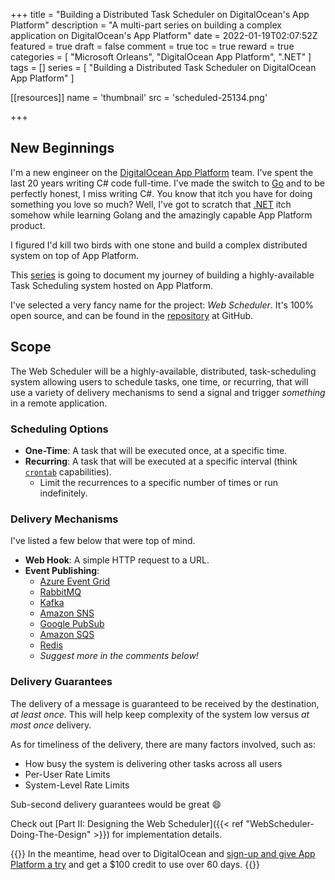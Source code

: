 +++
title = "Building a Distributed Task Scheduler on DigitalOcean's App Platform"
description = "A multi-part series on building a complex application on DigitalOcean's App Platform"
date = 2022-01-19T02:07:52Z
featured = true
draft = false
comment = true
toc = true
reward = true
categories = [
  "Microsoft Orleans",
  "DigitalOcean App Platform",
  ".NET"
]
tags = []
series = [
  "Building a Distributed Task Scheduler on DigitalOcean App Platform"
]

[[resources]]
name = 'thumbnail'
src = 'scheduled-25134.png'

+++

## New Beginnings

I'm a new engineer on the [DigitalOcean App Platform](https://www.digitalocean.com/products/app-platform/?refcode=0759a4937a7a&utm_campaign=Referral_Invite&utm_medium=Referral_Program&utm_source=CopyPaste) team. I've spent the last 20 years writing C# code full-time. I've made the switch to [Go](https://go.dev/) and to be perfectly honest, I miss writing C#. You know that itch you have for doing something you love so much? Well, I've got to scratch that [.NET](https://dot.net) itch somehow while learning Golang and the amazingly capable App Platform product.

I figured I'd kill two birds with one stone and build a complex distributed system on top of App Platform.

This [series](/series/building-a-distributed-task-scheduler-on-digitalocean-app-platform) is going to document my journey of building a highly-available Task Scheduling system hosted on App Platform.

I've selected a very fancy name for the project: *Web Scheduler*. It's 100% open source, and can be found in the [repository](https://github.com/web-scheduler/web-scheduler) at GitHub.



## Scope

The Web Scheduler will be a highly-available, distributed, task-scheduling system allowing users to schedule tasks, one time, or recurring, that will use a variety of delivery mechanisms to send a signal and trigger *something* in a remote application.

### Scheduling Options

- **One-Time**: A task that will be executed once, at a specific time.
- **Recurring**: A task that will be executed at a specific interval (think [`crontab`](https://en.wikipedia.org/wiki/Cron) capabilities).
  - Limit the recurrences to a specific number of times or run indefinitely.

### Delivery Mechanisms

I've listed a few below that were top of mind.
- **Web Hook**: A simple HTTP request to a URL.
- **Event Publishing**:
  - [Azure Event Grid](https://docs.microsoft.com/en-us/azure/event-grid/overview)
  - [RabbitMQ](https://rabbitmq.com/)
  - [Kafka](https://kafka.apache.org/)
  - [Amazon SNS](https://aws.amazon.com/sns/)
  - [Google PubSub](https://cloud.google.com/pubsub/)
  - [Amazon SQS](https://aws.amazon.com/sqs/)
  - [Redis](https://redis.io/)
  - *Suggest more in the comments below!*

### Delivery Guarantees

The delivery of a message is guaranteed to be received by the destination, *at least once*. This will help keep complexity of the system low versus *at most once* delivery.

As for timeliness of the delivery, there are many factors involved, such as:
* How busy the system is delivering other tasks across all users
* Per-User Rate Limits
* System-Level Rate Limits

Sub-second delivery guarantees would be great :smile:

Check out [Part II: Designing the Web Scheduler]({{< ref  "WebScheduler-Doing-The-Design" >}}) for implementation details.

{{<svg-alert icon="check-circle-fill" type="success">}}
In the meantime, head over to DigitalOcean and [sign-up and give App Platform a try](https://m.do.co/c/0759a4937a7a) and get a $100 credit to use over 60 days.
{{</svg-alert>}}
